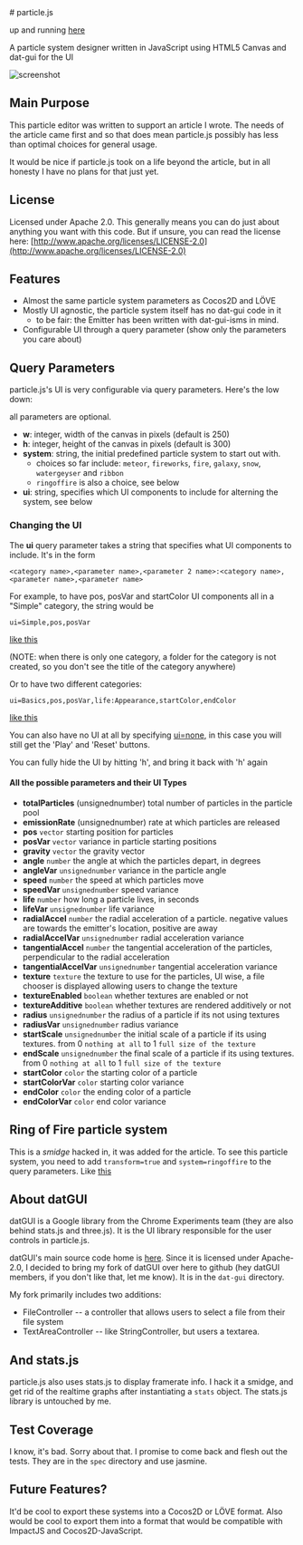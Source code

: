 <meta charset="utf-8" />
# particle.js

up and running [here](http://city41.github.com/particle.js/)

A particle system designer written in JavaScript using HTML5 Canvas and dat-gui for the UI
  
![screenshot](https://raw.github.com/city41/particle.js/datgui/particlejs.png)

## Main Purpose

This particle editor was written to support an article I wrote. The needs of the article came first and so
that does mean particle.js possibly has less than optimal choices for general usage.  
  
It would be nice if particle.js took on a life beyond the article, but in all honesty I have no plans for that
just yet.

## License

Licensed under Apache 2.0. This generally means you can do just about anything you want with this code.
But if unsure, you can read the license here: [http://www.apache.org/licenses/LICENSE-2.0](http://www.apache.org/licenses/LICENSE-2.0)

## Features

* Almost the same particle system parameters as Cocos2D and LÖVE
* Mostly UI agnostic, the particle system itself has no dat-gui code in it
  * to be fair: the Emitter has been written with dat-gui-isms in mind.
* Configurable UI through a query parameter (show only the parameters you care about)

## Query Parameters

particle.js's UI is very configurable via query parameters. Here's the low down:

all parameters are optional.

* **w**: integer, width of the canvas in pixels (default is 250)
* **h**: integer, height of the canvas in pixels (default is 300)
* **system**: string, the initial predefined particle system to start out with.
    * choices so far include: `meteor`, `fireworks`, `fire`, `galaxy`, `snow`, `watergeyser` and `ribbon`
    * `ringoffire` is also a choice, see below
* **ui**: string, specifies which UI components to include for alterning the system, see below

### Changing the UI

The **ui** query parameter takes a string that specifies what UI components to include. It's in the form

    <category name>,<parameter name>,<parameter 2 name>:<category name>,<parameter name>,<parameter name>

For example, to have pos, posVar and startColor UI components all in a "Simple" category, the string would be

    ui=Simple,pos,posVar

[like this](http://city41.github.com/particle.js/index.html?ui=Simple,pos,posVar)

(NOTE: when there is only one category, a folder for the category is not created, so you don't see the title of the category anywhere)

Or to have two different categories:

    ui=Basics,pos,posVar,life:Appearance,startColor,endColor

[like this](http://city41.github.com/particle.js/index.html?ui=Basics,pos,posVar,life:Appearance,startColor,endColor)


You can also have no UI at all by specifying [ui=none](http://city41.github.com/particle.js/index.html?ui=none), in this case
you will still get the 'Play' and 'Reset' buttons. 

You can fully hide the UI by hitting 'h', and bring it back with 'h' again

#### All the possible parameters and their UI Types

* **totalParticles** (unsignednumber) total number of particles in the particle pool
* **emissionRate** (unsignednumber) rate at which particles are released
* **pos** `vector` starting position for particles
* **posVar** `vector` variance in particle starting positions
* **gravity** `vector` the gravity vector
* **angle** `number` the angle at which the particles depart, in degrees
* **angleVar** `unsignednumber` variance in the particle angle
* **speed** `number` the speed at which particles move
* **speedVar** `unsignednumber` speed variance
* **life** `number` how long a particle lives, in seconds
* **lifeVar** `unsignednumber` life variance
* **radialAccel** `number` the radial acceleration of a particle. negative values are towards the emitter's location, positive are away
* **radialAccelVar** `unsignednumber` radial acceleration variance
* **tangentialAccel** `number` the tangential acceleration of the particles, perpendicular to the radial acceleration
* **tangentialAccelVar** `unsignednumber` tangential acceleration variance
* **texture** `texture` the texture to use for the particles, UI wise, a file chooser is displayed allowing users to change the texture
* **textureEnabled** `boolean` whether textures are enabled or not
* **textureAdditive** `boolean` whether textures are rendered additively or not
* **radius** `unsignednumber` the radius of a particle if its not using textures
* **radiusVar** `unsignednumber` radius variance
* **startScale** `unsignednumber` the initial scale of a particle if its using textures. from 0 `nothing at all` to 1 `full size of the texture`
* **endScale** `unsignednumber` the final scale of a particle if its using textures. from 0 `nothing at all` to 1 `full size of the texture`
* **startColor** `color` the starting color of a particle
* **startColorVar** `color` starting color variance
* **endColor** `color` the ending color of a particle
* **endColorVar** `color` end color variance

## Ring of Fire particle system

This is a *smidge* hacked in, it was added for the article. To see this particle system, you need to add `transform=true`
and `system=ringoffire` to the query parameters. Like [this](http://city41.github.com/particle.js/index.html?ui=Transform&transform=true&system=ringoffire)

## About datGUI

datGUI is a Google library from the Chrome Experiments team (they are also behind stats.js and three.js). It is the UI library responsible for the
user controls in particle.js.
  
datGUI's main source code home is [here](http://code.google.com/p/dat-gui/). Since it is licensed under Apache-2.0, I decided
to bring my fork of datGUI over here to github (hey datGUI members, if you don't like that, let me know). It is in the `dat-gui` directory.
  
My fork primarily includes two additions:

* FileController -- a controller that allows users to select a file from their file system
* TextAreaController -- like StringController, but users a textarea. 

## And stats.js

particle.js also uses stats.js to display framerate info. I hack it a smidge, and get rid of the realtime graphs after instantiating a `stats` object.
The stats.js library is untouched by me.

## Test Coverage

I know, it's bad. Sorry about that. I promise to come back and flesh out the tests. They are in the `spec` directory and use jasmine.

## Future Features?

It'd be cool to export these systems into a Cocos2D or LÖVE format. Also would be cool to export
them into a format that would be compatible with ImpactJS and Cocos2D-JavaScript.
